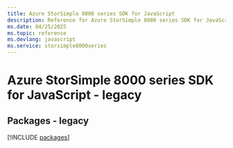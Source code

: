 ```yaml
---
title: Azure StorSimple 8000 series SDK for JavaScript
description: Reference for Azure StorSimple 8000 series SDK for JavaScript
ms.date: 04/25/2025
ms.topic: reference
ms.devlang: javascript
ms.service: storsimple8000series
---
```

# Azure StorSimple 8000 series SDK for JavaScript - legacy
## Packages - legacy
[!INCLUDE [packages](storsimple-8000-series-index.md)]